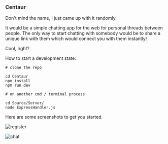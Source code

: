 ### Centaur
Don't mind the name, I just came up with it randomly.

It would be a simple chatting app for the web for personal threads between people. The only way
to start chatting with somebody would be to share a unique link with them which would connect you
with them instantly!

Cool, right?

How to start a development state:
```
# clone the repo

cd Centaur
npm install
npm run dev

# on another cmd / terminal process

cd Source/Server/
node ExpressHandler.js
```

Here are some screenshots to get you started.

![register](https://cdn.discordapp.com/attachments/450672644090757142/490218004252983307/unknown.png)

![chat](https://cdn.discordapp.com/attachments/412309229878378500/490067456468189184/unknown.png)